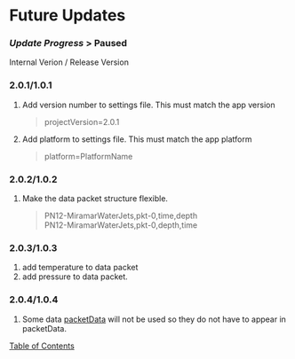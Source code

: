 # Future Updates

### _**Update Progress**_ > Paused

Internal Verion / Release Version
### 2.0.1/1.0.1
1. Add version number to settings file. This must match the app version
   > projectVersion=2.0.1
1. Add platform to settings file. This must match the app platform
   > platform=PlatformName

### 2.0.2/1.0.2
1. Make the data packet structure flexible.
   > PN12-MiramarWaterJets,pkt-0,time,depth<br>
   > PN12-MiramarWaterJets,pkt-0,depth,time

### 2.0.3/1.0.3
1. add temperature to data packet
2. add pressure to data packet.

### 2.0.4/1.0.4
1. Some data [packetData](DataTransfer.md) will not be used so they do not have to appear in packetData.

[Table of Contents](README.md)
